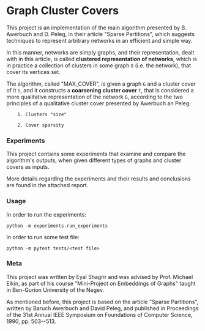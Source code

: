 # Graph Cluster Covers

This project is an implementation of the main algorithm presented by B. Awerbuch and D. Peleg, in their article "Sparse Partitions", which suggests techniques to represent arbitrary networks in an efficient and simple way.

In this manner, networks are simply graphs, and their representation, dealt with in this article, is called **clustered representation of networks**, which is in practice a collection of clusters in some graph `G` (i.e. the network), that cover its vertices set.

The algorithm, called "MAX_COVER", is given a graph `G` and a cluster cover of it `S`, and it constructs a **coarsening cluster cover** `T`, that is considered a more qualitative representation of the network `G`, according to the two principles of a qualitative cluster cover presented by Awerbuch an Peleg:
    
        1. Clusters "size" 
    
        2. Cover sparsity

### Experiments

This project contains some experiments that examine and compare the algorithm's outputs, when given different types of graphs and cluster covers as inputs.

More details regarding the experiments and their results and conclusions are found in the attached report.


### Usage
In order to run the experiments:

    python -m experiments.run_experiments
    
In order to run some test file:
 
    python -m pytest tests/<test file>

### Meta

This project was written by Eyal Shagrir and was advised by Prof. Michael Elkin, as part of his course "Mini-Project on Embeddings of Graphs" taught in Ben-Gurion University of the Negev.

As mentioned before, this project is based on the article "Sparse Partitions", written by Baruch Awerbuch and David Peleg, and published in Proceedings of the 31st Annual IEEE Symposium on Foundations of Computer Science, 1990, pp. 503--513.  

